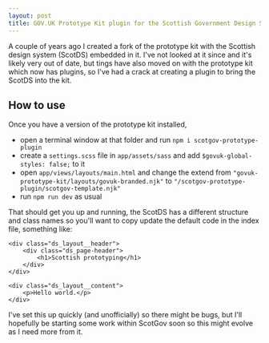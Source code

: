 ```yaml
---
layout: post
title: GOV.UK Prototype Kit plugin for the Scottish Government Design System
---
```


A couple of years ago I created a fork of the prototype kit with the Scottish design system (ScotDS) embedded in it. I've not looked at it since and it's likely very out of date, but tings have also moved on with the prototype kit which now has plugins, so I've had a crack at creating a plugin to bring the ScotDS into the kit.

## How to use

Once you have a version of the prototype kit installed,
- open a terminal window at that folder and run `npm i scotgov-prototype-plugin`
- create a `settings.scss` file in `app/assets/sass` and add `$govuk-global-styles: false;` to it
- open `app/views/layouts/main.html` and change the extend from `"govuk-prototype-kit/layouts/govuk-branded.njk"` to `"/scotgov-prototype-plugin/scotgov-template.njk"`
- run `npm run dev` as usual

That should get you up and running, the ScotDS has a different structure and class names so you'll want to copy update the default code in the index file, something like:

```
<div class="ds_layout__header">
	<div class="ds_page-header">
		<h1>Scottish prototyping</h1>
	</div>
</div>

<div class="ds_layout__content">
	<p>Hello world.</p>
</div>
```

I've set this up quickly (and unofficially) so there might be bugs, but I'll hopefully be starting some work within ScotGov soon so this might evolve as I need more from it.
